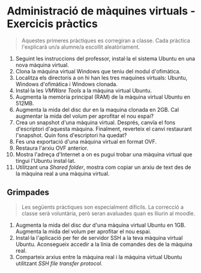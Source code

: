 Administració de màquines virtuals - Exercicis pràctics
======================================================

> Aquestes primeres pràctiques es corregiran a classe. Cada pràctica l'explicarà un/a alumne/a escollit aleatòriament.

1. Seguint les instruccions del professor, instal·la el sistema Ubuntu en una nova màquina virtual.
2. Clona la màquina virtual Windows que teniu del modul d'ofimàtica.
3. Localitza els directoris a on hi han les tres maquines virtuals: Ubuntu, Windows d'ofimàtica i Windows clonada.
1. Instal·la les _VMWare Tools_ a la màquina virtual Ubuntu.
2. Augmenta la memòria principal (RAM) de la màquina virtual Ubuntu en 512MB.
3. Augmenta la mida del disc dur en la maquina clonada en 2GB. Cal augmentar la mida del volum per aprofitar el nou espai?
4. Crea un snapshot d'una màquina  virtual. Després, canvïa el fons d'escriptori d'aquesta màquina. Finalment, reverteix el canvi restaurant l'snapshot. Quin fons d'escriptori ha quedat?
5. Fes una exportació d'una màquina virtual en format OVF.
6. Restaura l'arxiu OVF anterior.
7. Mostra l'adreça d'Internet a on es pugui trobar 
una màquina virtual que tingui l'Ubuntu instal·lat.
8. Utilitzant una _Shared folder_, mostra com copiar un arxiu de text des de la màquina real a una màquina virtual.

Grimpades
----------
> Les següents pràctiques son especialment difícils. La correcció a classe serà voluntària, però seran avaluades quan es lliurin al moodle.

1. Augmenta la mida del disc dur d'una màquina virtual Ubuntu en 1GB. Augmenta la mida del volum per aprofitar el nou espai.
2. Instal·la l'aplicació per fer de servidor SSH a la teva màquina virtual Ubuntu. Aconsegueix accedir a la línia de comandes des de la màquina real.
3. Comparteix arxius entre la màquina real i la màquina virtual Ubuntu utilitzant *SSH file transfer protocol*.
